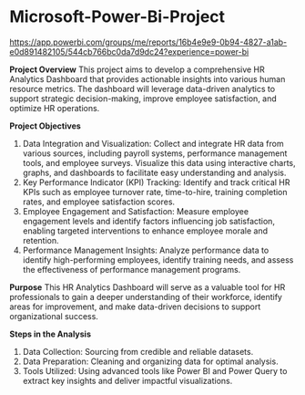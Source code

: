 # Microsoft-Power-Bi-Project
https://app.powerbi.com/groups/me/reports/16b4e9e9-0b94-4827-a1ab-e0d891482105/544cb766bc0da7d9dc24?experience=power-bi

**Project Overview**
This project aims to develop a comprehensive HR Analytics Dashboard that provides actionable insights into various human resource metrics. The dashboard will leverage data-driven analytics to support strategic decision-making, improve employee satisfaction, and optimize HR operations.

**Project Objectives**
1.	Data Integration and Visualization: Collect and integrate HR data from various sources, including payroll systems, performance management tools, and employee surveys. Visualize this data using interactive charts, graphs, and dashboards to facilitate easy understanding and analysis.
2.	Key Performance Indicator (KPI) Tracking: Identify and track critical HR KPIs such as employee turnover rate, time-to-hire, training completion rates, and employee satisfaction scores.
3.	Employee Engagement and Satisfaction: Measure employee engagement levels and identify factors influencing job satisfaction, enabling targeted interventions to enhance employee morale and retention.
4.	Performance Management Insights: Analyze performance data to identify high-performing employees, identify training needs, and assess the effectiveness of performance management programs.


**Purpose**
This HR Analytics Dashboard will serve as a valuable tool for HR professionals to gain a deeper understanding of their workforce, identify areas for improvement, and make data-driven decisions to support organizational success.



**Steps in the Analysis**
1.	Data Collection: Sourcing from credible and reliable datasets.
2.	Data Preparation: Cleaning and organizing data for optimal analysis.
3.	Tools Utilized: Using advanced tools like Power BI and Power Query to extract key insights and deliver impactful visualizations.
